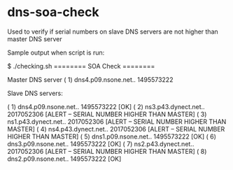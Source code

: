 # dns-soa-check
Used to verify if serial numbers on slave DNS servers are not higher than master DNS server

Sample output when script is run:


$ ./checking.sh 
======== SOA Check ========
 
Master DNS server
( 1) dns4.p09.nsone.net.. 1495573222
 
Slave DNS servers:
 
( 1) dns4.p09.nsone.net.. 1495573222 [OK]
( 2) ns3.p43.dynect.net.. 2017052306 [ALERT – SERIAL NUMBER HIGHER THAN MASTER]
( 3) ns1.p43.dynect.net.. 2017052306 [ALERT – SERIAL NUMBER HIGHER THAN MASTER]
( 4) ns4.p43.dynect.net.. 2017052306 [ALERT – SERIAL NUMBER HIGHER THAN MASTER]
( 5) dns1.p09.nsone.net.. 1495573222 [OK]
( 6) dns3.p09.nsone.net.. 1495573222 [OK]
( 7) ns2.p43.dynect.net.. 2017052306 [ALERT – SERIAL NUMBER HIGHER THAN MASTER]
( 8) dns2.p09.nsone.net.. 1495573222 [OK]
